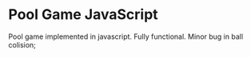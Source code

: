 # Pool Game JavaScript
Pool game implemented in javascript. Fully functional.
Minor bug in ball colision;
